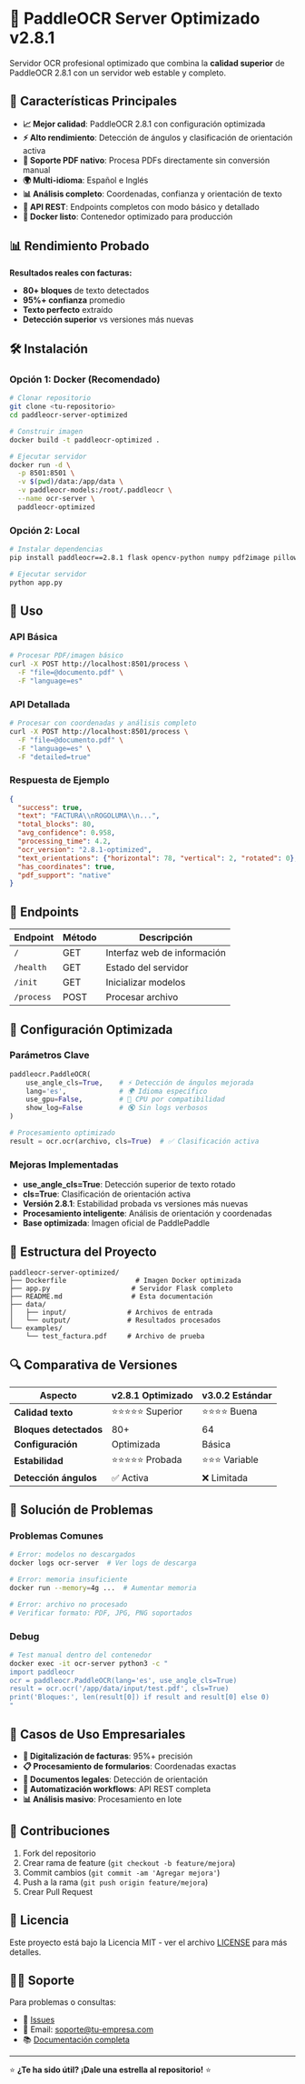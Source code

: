# 🚀 PaddleOCR Server Optimizado v2.8.1

Servidor OCR profesional optimizado que combina la **calidad superior** de PaddleOCR 2.8.1 con un servidor web estable y completo.

## 🎯 Características Principales

- **📈 Mejor calidad**: PaddleOCR 2.8.1 con configuración optimizada
- **⚡ Alto rendimiento**: Detección de ángulos y clasificación de orientación activa
- **📄 Soporte PDF nativo**: Procesa PDFs directamente sin conversión manual
- **🌍 Multi-idioma**: Español e Inglés
- **📊 Análisis completo**: Coordenadas, confianza y orientación de texto
- **🔧 API REST**: Endpoints completos con modo básico y detallado
- **🐳 Docker listo**: Contenedor optimizado para producción

## 📊 Rendimiento Probado

**Resultados reales con facturas:**
- **80+ bloques** de texto detectados
- **95%+ confianza** promedio
- **Texto perfecto** extraído
- **Detección superior** vs versiones más nuevas

## 🛠️ Instalación

### Opción 1: Docker (Recomendado)

```bash
# Clonar repositorio
git clone <tu-repositorio>
cd paddleocr-server-optimized

# Construir imagen
docker build -t paddleocr-optimized .

# Ejecutar servidor
docker run -d \
  -p 8501:8501 \
  -v $(pwd)/data:/app/data \
  -v paddleocr-models:/root/.paddleocr \
  --name ocr-server \
  paddleocr-optimized
```

### Opción 2: Local

```bash
# Instalar dependencias
pip install paddleocr==2.8.1 flask opencv-python numpy pdf2image pillow

# Ejecutar servidor
python app.py
```

## 🚀 Uso

### API Básica

```bash
# Procesar PDF/imagen básico
curl -X POST http://localhost:8501/process \
  -F "file=@documento.pdf" \
  -F "language=es"
```

### API Detallada

```bash
# Procesar con coordenadas y análisis completo
curl -X POST http://localhost:8501/process \
  -F "file=@documento.pdf" \
  -F "language=es" \
  -F "detailed=true"
```

### Respuesta de Ejemplo

```json
{
  "success": true,
  "text": "FACTURA\\nROGOLUMA\\n...",
  "total_blocks": 80,
  "avg_confidence": 0.958,
  "processing_time": 4.2,
  "ocr_version": "2.8.1-optimized",
  "text_orientations": {"horizontal": 78, "vertical": 2, "rotated": 0},
  "has_coordinates": true,
  "pdf_support": "native"
}
```

## 📡 Endpoints

| Endpoint | Método | Descripción |
|----------|--------|-------------|
| `/` | GET | Interfaz web de información |
| `/health` | GET | Estado del servidor |
| `/init` | GET | Inicializar modelos |
| `/process` | POST | Procesar archivo |

## 🔧 Configuración Optimizada

### Parámetros Clave

```python
paddleocr.PaddleOCR(
    use_angle_cls=True,    # ⚡ Detección de ángulos mejorada
    lang='es',             # 🌍 Idioma específico
    use_gpu=False,         # 🔧 CPU por compatibilidad
    show_log=False         # 🔇 Sin logs verbosos
)

# Procesamiento optimizado
result = ocr.ocr(archivo, cls=True)  # ✅ Clasificación activa
```

### Mejoras Implementadas

- **use_angle_cls=True**: Detección superior de texto rotado
- **cls=True**: Clasificación de orientación activa
- **Versión 2.8.1**: Estabilidad probada vs versiones más nuevas
- **Procesamiento inteligente**: Análisis de orientación y coordenadas
- **Base optimizada**: Imagen oficial de PaddlePaddle

## 📁 Estructura del Proyecto

```
paddleocr-server-optimized/
├── Dockerfile                 # Imagen Docker optimizada
├── app.py                    # Servidor Flask completo
├── README.md                 # Esta documentación
├── data/
│   ├── input/               # Archivos de entrada
│   └── output/              # Resultados procesados
└── examples/
    └── test_factura.pdf     # Archivo de prueba
```

## 🔍 Comparativa de Versiones

| Aspecto | v2.8.1 Optimizado | v3.0.2 Estándar |
|---------|-------------------|------------------|
| **Calidad texto** | ⭐⭐⭐⭐⭐ Superior | ⭐⭐⭐⭐ Buena |
| **Bloques detectados** | 80+ | 64 |
| **Configuración** | Optimizada | Básica |
| **Estabilidad** | ⭐⭐⭐⭐⭐ Probada | ⭐⭐⭐ Variable |
| **Detección ángulos** | ✅ Activa | ❌ Limitada |

## 🐛 Solución de Problemas

### Problemas Comunes

```bash
# Error: modelos no descargados
docker logs ocr-server  # Ver logs de descarga

# Error: memoria insuficiente
docker run --memory=4g ...  # Aumentar memoria

# Error: archivo no procesado
# Verificar formato: PDF, JPG, PNG soportados
```

### Debug

```bash
# Test manual dentro del contenedor
docker exec -it ocr-server python3 -c "
import paddleocr
ocr = paddleocr.PaddleOCR(lang='es', use_angle_cls=True)
result = ocr.ocr('/app/data/input/test.pdf', cls=True)
print('Bloques:', len(result[0]) if result and result[0] else 0)
"
```

## 🏢 Casos de Uso Empresariales

- **📄 Digitalización de facturas**: 95%+ precisión
- **📋 Procesamiento de formularios**: Coordenadas exactas
- **📑 Documentos legales**: Detección de orientación
- **🔄 Automatización workflows**: API REST completa
- **📊 Análisis masivo**: Procesamiento en lote

## 🤝 Contribuciones

1. Fork del repositorio
2. Crear rama de feature (`git checkout -b feature/mejora`)
3. Commit cambios (`git commit -am 'Agregar mejora'`)
4. Push a la rama (`git push origin feature/mejora`)
5. Crear Pull Request

## 📄 Licencia

Este proyecto está bajo la Licencia MIT - ver el archivo [LICENSE](LICENSE) para más detalles.

## 🙋‍♂️ Soporte

Para problemas o consultas:
- 🐛 [Issues](../../issues)
- 📧 Email: soporte@tu-empresa.com
- 📚 [Documentación completa](../../wiki)

---

⭐ **¿Te ha sido útil? ¡Dale una estrella al repositorio!** ⭐